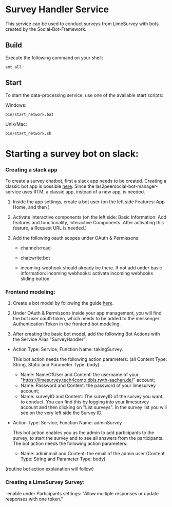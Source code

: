 # Survey Handler Service

This service can be used to conduct surveys from LimeSurvey with bots created by the Social-Bot-Framework.

Build
--------
Execute the following command on your shell:

```shell
ant all 
```

Start
--------

To start the data-processing service, use one of the available start scripts:

Windows:

```shell
bin/start_network.bat
```

Unix/Mac:
```shell
bin/start_network.sh
```




# Starting a survey bot on slack:

### Creating a slack app

To create a survey chatbot, first a slack app needs to be created. Creating a classic bot app is possible [here](https://api.slack.com/apps).
Since the las2peersocial-bot-manager-service uses RTM, a classic app, instead of a new app, is needed.

1. Inside the app settings, create a bot user (on the left side Features: App Home, and then )

2. Activate interactive components (on the left side: Basic Information: Add features and functionality, Interactive Components. After activating this feature, a Request URL is needed.)

3. Add the following oauth scopes under OAuth & Permissons:

    - channels:read

    - chat:write:bot

    - incoming-webhook should already be there. If not add under basic information: incoming webhooks: activate incoming webhooks sliding button



### Frontend modeling:

1. Create a bot model by following the guide [here](https://github.com/rwth-acis/Social-Bot-Framework).

2. Under OAuth & Permissons inside your app management, you will find the bot user oauth token, which needs to be added to the messenger Authentication Token in the frontend bot modeling.

3. After creating the basic bot model, add the following Bot Actions with the Service Alias "SurveyHandler":

- Action Type: Service, Function Name: takingSurvey.
  
    This bot action needs the following action parameters: (all Content Type: String, Static and Parameter Type: body)
    
    * Name: NameOfUser and Content: the username of your "https://limesurvey.tech4comp.dbis.rwth-aachen.de/" account;   
    * Name: Password and Content: the password of your limesurvey account; 
    * Name: surveyID and Content: The surveyID of the survey you want to conduct. You can find this by logging into your limesurvey account and then clicking on "List surveys". In the survey list you will see on the very left side the Survey ID.

- Action Type: Service, Function Name: adminSurvey

    This bot action enables you as the admin to add participants to the survey, to start the survey and to see all answers from the participants. The bot action needs the following action parameters:
    * Name: adminmail and Content: the email of the admin user (Content Type: String and Parameter Type: body)


(routine bot action explanation will follow)


### Creating a LimeSurvey Survey:

-enable under Participants settings: "Allow multiple responses or update responses with one token."
